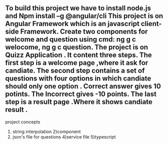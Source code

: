 To build this project we have to install node.js and    Npm install –g @angular/cli
This project is on Angular Framework which is an javascript client-side  Framework.
Create two components for welcome and question using cmd: ng g c welocome, ng g c question.
The project is on Quizz Application .
It content three steps.
The first step is a welcome page ,where it ask for candiate.
The second step contains a set of questions with four options in which candiate should only one option .
Correct answer gives 10 potints.
The Incorrect gives -10  points.
The last step is a result page .Where it shows candiate result .
---------------
project concepts
1) string interpolation
2)component
3) json's file for questions
4)service file 
5)typescript



























